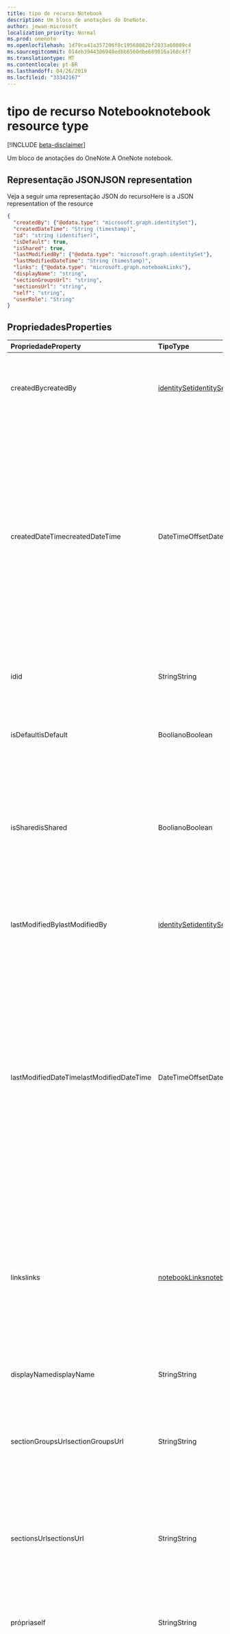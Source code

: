 ```yaml
---
title: tipo de recurso Notebook
description: Um bloco de anotações do OneNote.
author: jewan-microsoft
localization_priority: Normal
ms.prod: onenote
ms.openlocfilehash: 1d79ca41a357206f8c19568082bf2833a60089c4
ms.sourcegitcommit: 014eb3944306948edbb6560dbe689816a168c4f7
ms.translationtype: MT
ms.contentlocale: pt-BR
ms.lasthandoff: 04/26/2019
ms.locfileid: "33342167"
---
```

# <a name="notebook-resource-type"></a><span data-ttu-id="610eb-103">tipo de recurso Notebook</span><span class="sxs-lookup"><span data-stu-id="610eb-103">notebook resource type</span></span>

[!INCLUDE [beta-disclaimer](../../includes/beta-disclaimer.md)]

<span data-ttu-id="610eb-104">Um bloco de anotações do OneNote.</span><span class="sxs-lookup"><span data-stu-id="610eb-104">A OneNote notebook.</span></span>

## <a name="json-representation"></a><span data-ttu-id="610eb-105">Representação JSON</span><span class="sxs-lookup"><span data-stu-id="610eb-105">JSON representation</span></span>

<span data-ttu-id="610eb-106">Veja a seguir uma representação JSON do recurso</span><span class="sxs-lookup"><span data-stu-id="610eb-106">Here is a JSON representation of the resource</span></span>

<!-- {
  "blockType": "resource",
  "keyProperty":"id",
  "optionalProperties": [
    "sectionGroups",
    "sections"
  ],
  "@odata.type": "microsoft.graph.notebook"
}-->

```json
{
  "createdBy": {"@odata.type": "microsoft.graph.identitySet"},
  "createdDateTime": "String (timestamp)",
  "id": "string (identifier)",
  "isDefault": true,
  "isShared": true,
  "lastModifiedBy": {"@odata.type": "microsoft.graph.identitySet"},
  "lastModifiedDateTime": "String (timestamp)",
  "links": {"@odata.type": "microsoft.graph.notebookLinks"},
  "displayName": "string",
  "sectionGroupsUrl": "string",
  "sectionsUrl": "string",
  "self": "string",
  "userRole": "String"
}

```
## <a name="properties"></a><span data-ttu-id="610eb-107">Propriedades</span><span class="sxs-lookup"><span data-stu-id="610eb-107">Properties</span></span>
| <span data-ttu-id="610eb-108">Propriedade</span><span class="sxs-lookup"><span data-stu-id="610eb-108">Property</span></span>     | <span data-ttu-id="610eb-109">Tipo</span><span class="sxs-lookup"><span data-stu-id="610eb-109">Type</span></span>   |<span data-ttu-id="610eb-110">Descrição</span><span class="sxs-lookup"><span data-stu-id="610eb-110">Description</span></span>|
|:---------------|:--------|:----------|
|<span data-ttu-id="610eb-111">createdBy</span><span class="sxs-lookup"><span data-stu-id="610eb-111">createdBy</span></span>|[<span data-ttu-id="610eb-112">identitySet</span><span class="sxs-lookup"><span data-stu-id="610eb-112">identitySet</span></span>](identityset.md)|<span data-ttu-id="610eb-p101">Identidade do usuário, dispositivo e aplicativo que criou o item. Somente leitura.</span><span class="sxs-lookup"><span data-stu-id="610eb-p101">Identity of the user, device, and application which created the item. Read-only.</span></span>|
|<span data-ttu-id="610eb-115">createdDateTime</span><span class="sxs-lookup"><span data-stu-id="610eb-115">createdDateTime</span></span>|<span data-ttu-id="610eb-116">DateTimeOffset</span><span class="sxs-lookup"><span data-stu-id="610eb-116">DateTimeOffset</span></span>|<span data-ttu-id="610eb-117">A data e a hora em que o bloco de anotações foi criado.</span><span class="sxs-lookup"><span data-stu-id="610eb-117">The date and time when the notebook was created.</span></span> <span data-ttu-id="610eb-118">O carimbo de data/hora representa informações de data e hora usando o formato ISO 8601 e está sempre no horário UTC.</span><span class="sxs-lookup"><span data-stu-id="610eb-118">The timestamp represents date and time information using ISO 8601 format and is always in UTC time.</span></span> <span data-ttu-id="610eb-119">Por exemplo, meia-noite em UTC no dia 1º de janeiro de 2014 teria esta aparência: `'2014-01-01T00:00:00Z'`.</span><span class="sxs-lookup"><span data-stu-id="610eb-119">For example, midnight UTC on Jan 1, 2014 would look like this: `'2014-01-01T00:00:00Z'`.</span></span> <span data-ttu-id="610eb-120">Somente leitura.</span><span class="sxs-lookup"><span data-stu-id="610eb-120">Read-only.</span></span>|
|<span data-ttu-id="610eb-121">id</span><span class="sxs-lookup"><span data-stu-id="610eb-121">id</span></span>|<span data-ttu-id="610eb-122">String</span><span class="sxs-lookup"><span data-stu-id="610eb-122">String</span></span>|<span data-ttu-id="610eb-123">O identificador exclusivo do bloco de anotações.</span><span class="sxs-lookup"><span data-stu-id="610eb-123">The unique identifier of the notebook.</span></span> <span data-ttu-id="610eb-124">Somente leitura.</span><span class="sxs-lookup"><span data-stu-id="610eb-124">Read-only.</span></span>|
|<span data-ttu-id="610eb-125">isDefault</span><span class="sxs-lookup"><span data-stu-id="610eb-125">isDefault</span></span>|<span data-ttu-id="610eb-126">Booliano</span><span class="sxs-lookup"><span data-stu-id="610eb-126">Boolean</span></span>|<span data-ttu-id="610eb-127">Indica se este é o bloco de anotações padrão do usuário.</span><span class="sxs-lookup"><span data-stu-id="610eb-127">Indicates whether this is the user's default notebook.</span></span> <span data-ttu-id="610eb-128">Somente leitura.</span><span class="sxs-lookup"><span data-stu-id="610eb-128">Read-only.</span></span>|
|<span data-ttu-id="610eb-129">isShared</span><span class="sxs-lookup"><span data-stu-id="610eb-129">isShared</span></span>|<span data-ttu-id="610eb-130">Booliano</span><span class="sxs-lookup"><span data-stu-id="610eb-130">Boolean</span></span>|<span data-ttu-id="610eb-131">Indica se o bloco de anotações é compartilhado.</span><span class="sxs-lookup"><span data-stu-id="610eb-131">Indicates whether the notebook is shared.</span></span> <span data-ttu-id="610eb-132">Se for true, o conteúdo do bloco de anotações poderá ser visto por pessoas que não o proprietário.</span><span class="sxs-lookup"><span data-stu-id="610eb-132">If true, the contents of the notebook can be seen by people other than the owner.</span></span> <span data-ttu-id="610eb-133">Somente leitura.</span><span class="sxs-lookup"><span data-stu-id="610eb-133">Read-only.</span></span>|
|<span data-ttu-id="610eb-134">lastModifiedBy</span><span class="sxs-lookup"><span data-stu-id="610eb-134">lastModifiedBy</span></span>|[<span data-ttu-id="610eb-135">identitySet</span><span class="sxs-lookup"><span data-stu-id="610eb-135">identitySet</span></span>](identityset.md)|<span data-ttu-id="610eb-p106">Identidade do usuário, dispositivo e aplicativo que criou o item. Somente leitura.</span><span class="sxs-lookup"><span data-stu-id="610eb-p106">Identity of the user, device, and application which created the item. Read-only.</span></span>|
|<span data-ttu-id="610eb-138">lastModifiedDateTime</span><span class="sxs-lookup"><span data-stu-id="610eb-138">lastModifiedDateTime</span></span>|<span data-ttu-id="610eb-139">DateTimeOffset</span><span class="sxs-lookup"><span data-stu-id="610eb-139">DateTimeOffset</span></span>|<span data-ttu-id="610eb-140">A data e hora da última modificação do bloco de anotações.</span><span class="sxs-lookup"><span data-stu-id="610eb-140">The date and time when the notebook was last modified.</span></span> <span data-ttu-id="610eb-141">O carimbo de data/hora representa informações de data e hora usando o formato ISO 8601 e está sempre no horário UTC.</span><span class="sxs-lookup"><span data-stu-id="610eb-141">The timestamp represents date and time information using ISO 8601 format and is always in UTC time.</span></span> <span data-ttu-id="610eb-142">Por exemplo, meia-noite em UTC no dia 1º de janeiro de 2014 teria esta aparência: `'2014-01-01T00:00:00Z'`.</span><span class="sxs-lookup"><span data-stu-id="610eb-142">For example, midnight UTC on Jan 1, 2014 would look like this: `'2014-01-01T00:00:00Z'`.</span></span> <span data-ttu-id="610eb-143">Somente leitura.</span><span class="sxs-lookup"><span data-stu-id="610eb-143">Read-only.</span></span>|
|<span data-ttu-id="610eb-144">links</span><span class="sxs-lookup"><span data-stu-id="610eb-144">links</span></span>|[<span data-ttu-id="610eb-145">notebookLinks</span><span class="sxs-lookup"><span data-stu-id="610eb-145">notebookLinks</span></span>](notebooklinks.md)|<span data-ttu-id="610eb-146">Links para abrir o bloco de anotações.</span><span class="sxs-lookup"><span data-stu-id="610eb-146">Links for opening the notebook.</span></span> <span data-ttu-id="610eb-147">O `oneNoteClientURL` link abre o bloco de anotações no cliente nativo do OneNote se ele estiver instalado.</span><span class="sxs-lookup"><span data-stu-id="610eb-147">The `oneNoteClientURL` link opens the notebook in the OneNote native client if it's installed.</span></span> <span data-ttu-id="610eb-148">O link `oneNoteWebURL` abre o bloco de anotações no OneNote Online.</span><span class="sxs-lookup"><span data-stu-id="610eb-148">The `oneNoteWebURL` link opens the notebook in OneNote Online.</span></span>|
|<span data-ttu-id="610eb-149">displayName</span><span class="sxs-lookup"><span data-stu-id="610eb-149">displayName</span></span>|<span data-ttu-id="610eb-150">String</span><span class="sxs-lookup"><span data-stu-id="610eb-150">String</span></span>|<span data-ttu-id="610eb-151">O nome do bloco de anotações.</span><span class="sxs-lookup"><span data-stu-id="610eb-151">The name of the notebook.</span></span>|
|<span data-ttu-id="610eb-152">sectionGroupsUrl</span><span class="sxs-lookup"><span data-stu-id="610eb-152">sectionGroupsUrl</span></span>|<span data-ttu-id="610eb-153">String</span><span class="sxs-lookup"><span data-stu-id="610eb-153">String</span></span>|<span data-ttu-id="610eb-154">A URL da propriedade `sectionGroups` de navegação, que retorna todos os grupos de seção no bloco de anotações.</span><span class="sxs-lookup"><span data-stu-id="610eb-154">The URL for the `sectionGroups` navigation property, which returns all the section groups in the notebook.</span></span> <span data-ttu-id="610eb-155">Somente leitura.</span><span class="sxs-lookup"><span data-stu-id="610eb-155">Read-only.</span></span>|
|<span data-ttu-id="610eb-156">sectionsUrl</span><span class="sxs-lookup"><span data-stu-id="610eb-156">sectionsUrl</span></span>|<span data-ttu-id="610eb-157">String</span><span class="sxs-lookup"><span data-stu-id="610eb-157">String</span></span>|<span data-ttu-id="610eb-158">A URL da propriedade `sections` de navegação, que retorna todas as seções do bloco de anotações.</span><span class="sxs-lookup"><span data-stu-id="610eb-158">The URL for the `sections` navigation property, which returns all the sections in the notebook.</span></span> <span data-ttu-id="610eb-159">Somente leitura.</span><span class="sxs-lookup"><span data-stu-id="610eb-159">Read-only.</span></span>|
|<span data-ttu-id="610eb-160">própria</span><span class="sxs-lookup"><span data-stu-id="610eb-160">self</span></span>|<span data-ttu-id="610eb-161">String</span><span class="sxs-lookup"><span data-stu-id="610eb-161">String</span></span>|<span data-ttu-id="610eb-162">O ponto de extremidade onde você pode obter detalhes sobre o bloco de anotações.</span><span class="sxs-lookup"><span data-stu-id="610eb-162">The endpoint where you can get details about the notebook.</span></span> <span data-ttu-id="610eb-163">Somente leitura.</span><span class="sxs-lookup"><span data-stu-id="610eb-163">Read-only.</span></span>|
|<span data-ttu-id="610eb-164">userRole</span><span class="sxs-lookup"><span data-stu-id="610eb-164">userRole</span></span>|<span data-ttu-id="610eb-165">String</span><span class="sxs-lookup"><span data-stu-id="610eb-165">String</span></span>|<span data-ttu-id="610eb-166">Os valores possíveis são: `Owner`, `Contributor`, `Reader`, `None`.</span><span class="sxs-lookup"><span data-stu-id="610eb-166">Possible values are: `Owner`, `Contributor`, `Reader`, `None`.</span></span> <span data-ttu-id="610eb-167">O proprietário representa o acesso no nível do proprietário ao bloco de anotações.</span><span class="sxs-lookup"><span data-stu-id="610eb-167">Owner represents owner-level access to the notebook.</span></span> <span data-ttu-id="610eb-168">O colaborador representa acesso de leitura/gravação ao bloco de anotações.</span><span class="sxs-lookup"><span data-stu-id="610eb-168">Contributor represents read/write access to the notebook.</span></span> <span data-ttu-id="610eb-169">O leitor representa acesso somente leitura ao bloco de anotações.</span><span class="sxs-lookup"><span data-stu-id="610eb-169">Reader represents read-only access to the notebook.</span></span> <span data-ttu-id="610eb-170">Somente leitura.</span><span class="sxs-lookup"><span data-stu-id="610eb-170">Read-only.</span></span>|

## <a name="relationships"></a><span data-ttu-id="610eb-171">Relações</span><span class="sxs-lookup"><span data-stu-id="610eb-171">Relationships</span></span>
| <span data-ttu-id="610eb-172">Relação</span><span class="sxs-lookup"><span data-stu-id="610eb-172">Relationship</span></span> | <span data-ttu-id="610eb-173">Tipo</span><span class="sxs-lookup"><span data-stu-id="610eb-173">Type</span></span>   |<span data-ttu-id="610eb-174">Descrição</span><span class="sxs-lookup"><span data-stu-id="610eb-174">Description</span></span>|
|:---------------|:--------|:----------|
|<span data-ttu-id="610eb-175">sectionGroups</span><span class="sxs-lookup"><span data-stu-id="610eb-175">sectionGroups</span></span>|<span data-ttu-id="610eb-176">coleção de [seções](sectiongroup.md)</span><span class="sxs-lookup"><span data-stu-id="610eb-176">[sectionGroup](sectiongroup.md) collection</span></span>|<span data-ttu-id="610eb-177">Obtém os grupos de seção no bloco de anotações.</span><span class="sxs-lookup"><span data-stu-id="610eb-177">The section groups in the notebook.</span></span> <span data-ttu-id="610eb-178">Somente leitura.</span><span class="sxs-lookup"><span data-stu-id="610eb-178">Read-only.</span></span> <span data-ttu-id="610eb-179">Anulável.</span><span class="sxs-lookup"><span data-stu-id="610eb-179">Nullable.</span></span>|
|<span data-ttu-id="610eb-180">seções</span><span class="sxs-lookup"><span data-stu-id="610eb-180">sections</span></span>|<span data-ttu-id="610eb-181">coleção [onenoteSection](onenotesection.md)</span><span class="sxs-lookup"><span data-stu-id="610eb-181">[onenoteSection](onenotesection.md) collection</span></span>|<span data-ttu-id="610eb-182">As seções no bloco de anotações.</span><span class="sxs-lookup"><span data-stu-id="610eb-182">The sections in the notebook.</span></span> <span data-ttu-id="610eb-183">Somente leitura.</span><span class="sxs-lookup"><span data-stu-id="610eb-183">Read-only.</span></span> <span data-ttu-id="610eb-184">Anulável.</span><span class="sxs-lookup"><span data-stu-id="610eb-184">Nullable.</span></span>|

## <a name="methods"></a><span data-ttu-id="610eb-185">Métodos</span><span class="sxs-lookup"><span data-stu-id="610eb-185">Methods</span></span>

| <span data-ttu-id="610eb-186">Método</span><span class="sxs-lookup"><span data-stu-id="610eb-186">Method</span></span>           | <span data-ttu-id="610eb-187">Tipo de retorno</span><span class="sxs-lookup"><span data-stu-id="610eb-187">Return Type</span></span>    |<span data-ttu-id="610eb-188">Descrição</span><span class="sxs-lookup"><span data-stu-id="610eb-188">Description</span></span>|
|:---------------|:--------|:----------|
|[<span data-ttu-id="610eb-189">Obter bloco de anotações</span><span class="sxs-lookup"><span data-stu-id="610eb-189">Get notebook</span></span>](../api/notebook-get.md) | [<span data-ttu-id="610eb-190">anotações</span><span class="sxs-lookup"><span data-stu-id="610eb-190">notebook</span></span>](notebook.md) |<span data-ttu-id="610eb-191">Leia as propriedades e as relações do bloco de anotações.</span><span class="sxs-lookup"><span data-stu-id="610eb-191">Read the properties and relationships of the notebook.</span></span>|
|[<span data-ttu-id="610eb-192">getRecentNotebooks</span><span class="sxs-lookup"><span data-stu-id="610eb-192">getRecentNotebooks</span></span>](../api/notebook-getrecentnotebooks.md) | <span data-ttu-id="610eb-193">coleção [recentNotebook](recentnotebook.md)</span><span class="sxs-lookup"><span data-stu-id="610eb-193">[recentNotebook](recentnotebook.md) collection</span></span> | <span data-ttu-id="610eb-194">Obtenha uma coleção de blocos de anotações acessados mais recentemente para o usuário.</span><span class="sxs-lookup"><span data-stu-id="610eb-194">Get a collection of the most recently accessed notebooks for the user.</span></span> |
|[<span data-ttu-id="610eb-195">getNotebookFromWebUrl</span><span class="sxs-lookup"><span data-stu-id="610eb-195">getNotebookFromWebUrl</span></span>](../api/notebook-getnotebookfromweburl.md) | [<span data-ttu-id="610eb-196">anotações</span><span class="sxs-lookup"><span data-stu-id="610eb-196">notebook</span></span>](notebook.md) | <span data-ttu-id="610eb-197">Recupere as propriedades e os relacionamentos de um objeto Notebook usando seu caminho de URL.</span><span class="sxs-lookup"><span data-stu-id="610eb-197">Retrieve the properties and relationships of a notebook object using its URL path.</span></span> |
|[<span data-ttu-id="610eb-198">Criar grupo de seções</span><span class="sxs-lookup"><span data-stu-id="610eb-198">Create section group</span></span>](../api/notebook-post-sectiongroups.md) |[<span data-ttu-id="610eb-199">sectionGroup</span><span class="sxs-lookup"><span data-stu-id="610eb-199">sectionGroup</span></span>](sectiongroup.md)| <span data-ttu-id="610eb-200">Criar um grupo de seção postando na coleção sectionGroups no bloco de anotações especificado.</span><span class="sxs-lookup"><span data-stu-id="610eb-200">Create a section group by posting to the sectionGroups collection in the specified notebook.</span></span>|
|[<span data-ttu-id="610eb-201">List section groups</span><span class="sxs-lookup"><span data-stu-id="610eb-201">List section groups</span></span>](../api/notebook-list-sectiongroups.md) |<span data-ttu-id="610eb-202">coleção de [seções](sectiongroup.md)</span><span class="sxs-lookup"><span data-stu-id="610eb-202">[sectionGroup](sectiongroup.md) collection</span></span>| <span data-ttu-id="610eb-203">Obtém uma coleção de grupos de seções no bloco de anotações especificado.</span><span class="sxs-lookup"><span data-stu-id="610eb-203">Get a collection of section groups in the specified notebook.</span></span>|
|[<span data-ttu-id="610eb-204">Criar seção</span><span class="sxs-lookup"><span data-stu-id="610eb-204">Create section</span></span>](../api/notebook-post-sections.md) |[<span data-ttu-id="610eb-205">onenoteSection</span><span class="sxs-lookup"><span data-stu-id="610eb-205">onenoteSection</span></span>](onenotesection.md)| <span data-ttu-id="610eb-206">Criar uma seção postando na coleção Sections no bloco de anotações especificado.</span><span class="sxs-lookup"><span data-stu-id="610eb-206">Create a section by posting to the sections collection in the specified notebook.</span></span>|
|[<span data-ttu-id="610eb-207">Listar seções</span><span class="sxs-lookup"><span data-stu-id="610eb-207">List sections</span></span>](../api/notebook-list-sections.md) |<span data-ttu-id="610eb-208">coleção [onenoteSection](onenotesection.md)</span><span class="sxs-lookup"><span data-stu-id="610eb-208">[onenoteSection](onenotesection.md) collection</span></span>| <span data-ttu-id="610eb-209">Obtém uma coleção de seções no bloco de anotações especificado.</span><span class="sxs-lookup"><span data-stu-id="610eb-209">Get a collection of sections in the specified notebook.</span></span>|
|[<span data-ttu-id="610eb-210">copyNotebook</span><span class="sxs-lookup"><span data-stu-id="610eb-210">copyNotebook</span></span>](../api/notebook-copynotebook.md)| <span data-ttu-id="610eb-211">Nenhum</span><span class="sxs-lookup"><span data-stu-id="610eb-211">None</span></span> | <span data-ttu-id="610eb-212">Copia um bloco de anotações.</span><span class="sxs-lookup"><span data-stu-id="610eb-212">Copies a notebook.</span></span>|

<!-- uuid: 8fcb5dbc-d5aa-4681-8e31-b001d5168d79
2015-10-25 14:57:30 UTC -->
<!--
{
  "type": "#page.annotation",
  "description": "notebook resource",
  "keywords": "",
  "section": "documentation",
  "tocPath": "",
  "suppressions": []
}
-->

